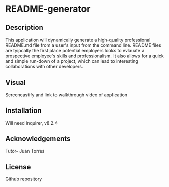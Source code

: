 # README-generator

## Description
This application will dynamically generate a high-quality professional README.md file from a user's input from the command line.  README files are tyipcally the first place potential employers looks to evlauate a prospective employee's skills and professionalism.  It also allows for a quick and simple run-down of a project, which can lead to interesting collaborations with other developers.

## Visual
Screencastify and link to walkthrough video of application

## Installation
Will need inquirer, v8.2.4 

## Acknowledgements
Tutor- Juan Torres

## License
Github repository